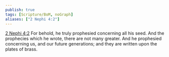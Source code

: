 ```yaml
---
publish: true
tags: [Scripture/BoM, noGraph]
aliases: ["2 Nephi 4:2"]
---
```

[2 Nephi 4:2](https://churchofjesuschrist.org/study/scriptures/bofm/2-ne/4?lang=eng&id=p2#p2) For behold, he truly prophesied concerning all his seed. And the prophecies which he wrote, there are not many greater. And he prophesied concerning us, and our future generations; and they are written upon the plates of brass.

